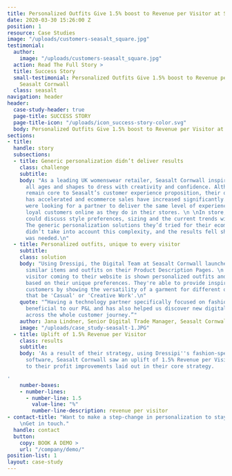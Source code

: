 ```yaml
---
title: Personalized Outfits Give 1.5% boost to Revenue per Visitor at Seasalt Cornwall
date: 2020-03-30 15:26:00 Z
position: 1
resource: Case Studies
image: "/uploads/customers-seasalt_square.jpg"
testimonial:
  author:
    image: "/uploads/customers-seasalt_square.jpg"
  action: Read The Full Story >
  title: Success Story
  small-testimonial: Personalized Outfits Give 1.5% boost to Revenue per Visitor at
    Seasalt Cornwall
  class: seasalt
navigation: header
header:
  case-study-header: true
  page-title: SUCCESS STORY
  page-title-icon: "/uploads/icon_success-story-color.svg"
  body: Personalized Outfits Give 1.5% boost to Revenue per Visitor at Seasalt Cornwall
sections:
- title: 
  handle: story
  subsections:
  - title: Generic personalization didn’t deliver results
    class: challenge
    subtitle: 
    body: "As a leading UK womenswear retailer, Seasalt Cornwall inspires women of
      all ages and shapes to dress with creativity and confidence. Although stores
      remain core to Seasalt’s customer experience proposition, their online growth
      has accelerated and ecommerce sales have increased significantly. \n \nThey
      were looking for a partner to deliver the same level of experience to their
      loyal customers online as they do in their stores. \n \nIn store, an assistant
      could discuss style preferences, sizing and the current trends with a customer.
      The generic personalization solutions they’d tried for their ecommerce store
      didn’t take into account this complexity, and the results fell short of what
      was needed.\n"
  - title: Personalized outfits, unique to every visitor
    subtitle: 
    class: solution
    body: "Using Dressipi, the Digital Team at Seasalt Cornwall launched personalized
      similar items and outfits on their Product Description Pages. \n \nNow, every
      visitor coming to their website is shown personalized outfits and styling recommendations,
      based on their unique preferences. They're able to provide inspiration to their
      customers by showing the versatility of a garment for different occasions, whether
      that be 'Casual' or 'Creative Work'.\n"
    quote: "“Having a technology partner specifically focused on fashion is hugely
      beneficial to our P&L and has also helped us discover new digital opportunities
      across the whole customer journey.”"
    author: Jana Lindner, Senior Digital Trade Manager, Seasalt Cornwall
    image: "/uploads/case_study-seasalt-1.JPG"
  - title: Uplift of 1.5% Revenue per Visitor
    class: results
    subtitle: 
    body: 'As a result of their strategy, using Dressipi''s fashion-specific personalization
      software, Seasalt Cornwall saw an uplift of 1.5% Revenue per Visitor. This contributes
      to their profit improvements laid out in their core strategy.

'
    number-boxes:
    - number-lines:
      - number-line: 1.5
        value-line: "%"
        number-line-description: revenue per visitor
- contact-title: "Want to make a step-change in personalization to stay competitive?
    \nGet in touch."
  handle: contact
  button:
    copy: BOOK A DEMO >
    url: "/company/demo/"
position-list: 1
layout: case-study
---
```


